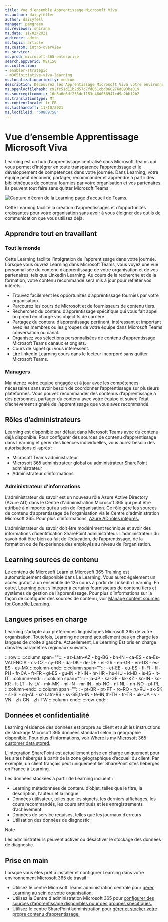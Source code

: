 ```yaml
---
title: Vue d’ensemble Apprentissage Microsoft Viva
ms.author: daisyfeller
author: daisyfell
manager: pamgreen
ms.reviewer: shirana
ms.date: 11/02/2021
audience: admin
ms.topic: article
ms.custom: intro-overview
ms.service: ''
ms.prod: microsoft-365-enterprise
search.appverid: MET150
ms.collection:
- enabler-strategic
- m365initiative-viva-learning
ms.localizationpriority: medium
description: Découvrez les Apprentissage Microsoft Viva votre environnement Microsoft 365 de travail.
ms.openlocfilehash: c92fc51d11b2d57c7fd051cbd060276d093be019
ms.sourcegitcommit: 16e3a6e6df253de1153e46d058941cd9a2bbf2b2
ms.translationtype: MT
ms.contentlocale: fr-FR
ms.lasthandoff: 11/10/2021
ms.locfileid: "60889758"
---
```

# <a name="overview-of-microsoft-viva-learning"></a>Vue d’ensemble Apprentissage Microsoft Viva

Learning est un hub d’apprentissage centralisé dans Microsoft Teams qui vous permet d’intégrer en toute transparence l’apprentissage et le développement de compétences dans votre journée. Dans Learning, votre équipe peut découvrir, partager, recommander et apprendre à partir des bibliothèques de contenu fournies par votre organisation et vos partenaires. Ils peuvent tout faire sans quitter Microsoft Teams.

   ![Capture d’écran de la Learning page d’accueil de Teams.](../media/learning/overview-1.png)

Cette Learning facilite la création d’apprentissages et d’opportunités croissantes pour votre organisation sans avoir à vous éloigner des outils de communication que vous utilisez déjà.

## <a name="learn-while-working"></a>Apprendre tout en travaillant

### <a name="everyone"></a>Tout le monde

Cette Learning facilite l’intégration de l’apprentissage dans votre journée. Lorsque vous ouvrez Learning dans Microsoft Teams, vous voyez une vue personnalisée du contenu d’apprentissage de votre organisation et de vos partenaires, tels que LinkedIn Learning. Au cours de la recherche et de la formation, votre contenu recommandé sera mis à jour pour refléter vos intérêts.

- Trouvez facilement les opportunités d’apprentissage fournies par votre organisation.
- Parcourez les cours de Microsoft et de fournisseurs de contenu tiers.
- Recherchez du contenu d’apprentissage spécifique qui vous fait appel ou prend en charge vos objectifs de carrière.
- Partagez du contenu d’apprentissage pertinent, intéressant et important avec les membres ou les groupes de votre équipe dans Microsoft Teams conversation ou canal.
- Organisez vos sélections personnalisées de contenu d’apprentissage Microsoft Teams canaux et onglets.
- Cours de signet qui vous intéressent.
- Lire linkedIn Learning cours dans le lecteur incorporé sans quitter Microsoft Teams.

### <a name="managers"></a>Managers

Maintenez votre équipe engagée et à jour avec les compétences nécessaires sans avoir besoin de coordonner l’apprentissage sur plusieurs plateformes. Vous pouvez recommander des contenus d’apprentissage à des personnes, partager du contenu avec votre équipe et suivre l’état d’achèvement signalé de l’apprentissage que vous avez recommandé.

## <a name="admin-roles"></a>Rôles d’administrateurs

Learning est disponible par défaut dans Microsoft Teams avec du contenu déjà disponible. Pour configurer des sources de contenu d’apprentissage dans Learning et gérer des licences individuelles, vous aurez besoin des autorisations ci-après :

- Microsoft Teams administrateur
- Microsoft 365 administrateur global ou administrateur SharePoint administrateur
- Administrateur d’informations

### <a name="knowledge-admin"></a>Administrateur d’informations

L’administrateur du savoir est un nouveau rôle Azure Active Directory (Azure AD) dans le Centre d'administration Microsoft 365 qui peut être attribué à n’importe qui au sein de l’organisation. Ce rôle gère les sources de contenu d’apprentissage de l’organisation via le Centre d'administration Microsoft 365. Pour plus d’informations, [Azure AD rôles intégrés.](/azure/active-directory/roles/permissions-reference#knowledge-administrator)

L’administrateur du savoir doit être modérément technique et avoir des informations d’identification SharePoint administrateur. L’administrateur du savoir doit être bien au fait de l’éducation, de l’apprentissage, de la formation ou de l’expérience des employés au niveau de l’organisation.

## <a name="learning-content-sources"></a>Learning sources de contenu

Le contenu de Microsoft Learn et Microsoft 365 Training est automatiquement disponible dans Le Learning. Vous aurez également un accès gratuit à un ensemble de 125 cours à partir de LinkedIn Learning. En outre, Learning peut s’intégrer à certains fournisseurs de contenu tiers et systèmes de gestion de l’apprentissage. Pour plus d’informations sur la façon de configurer des sources de contenu, voir [Manage content sources for Contrôle Learning](content-sources-365-admin-center.md).

## <a name="supported-languages"></a>Langues prises en charge

Learning s’adapte aux préférences linguistiques Microsoft 365 de votre organisation. Toutefois, Learning ne prend actuellement pas en charge les langues de droite à gauche. Actuellement, Le Learning Est pris en charge dans les paramètres régionaux suivants :

:::row:::
   :::column span="":::
      - az-Latn-AZ
      - bg-BG
      - bn-IN
      - ca-ES
      - ca-Es-VALENCIA
      - cs-CZ
      - cy-GB
      - da-DK
      - de-DE
      - el-GR
      - en-GB
      - en-US
      - es-ES
      - es-MX
   :::column-end:::
   :::column span="":::
      - et-EE
      - eu-ES
      - fi-FI
      - fil-PH
      - fr-CA
      - fr-FR
      - gl-ES
      - gu-IN
      - hi-IN
      - hr-HR
      - hu-HU
      - id-ID
      - is-IS
      - it-IT
   :::column-end:::
   :::column span="":::
      - ja-JP
      - ka-GE
      - kk-KZ
      - kn-IN
      - ko-KR
      - lt-LT
      - lv-LV
      - mk-MK
      - ml-IN
      - mr-IN
      - nb-NO
      - nl-NL
      - nn-NO
      - pl-PL
   :::column-end:::
   :::column span="":::
      - pt-BR
      - pt-PT
      - ro-RO
      - ru-RU
      - sk-SK
      - sl-SI
      - sq-AL
      - sr-Latn-RS
      - sv-SE,ta-IN
      - te-IN,th-TH
      - tr-TR
      - uk-UA
      - vi-VN
      - zh-CN
      - zh-TW
   :::column-end:::
:::row-end:::

## <a name="data-and-privacy"></a>Données et confidentialité

Learning résidence des données est propre au client et suit les instructions de stockage Microsoft 365 données standard selon la géographie disponible. Pour plus d’informations, [voir Where is my Microsoft 365 customer data stored.](/microsoft-365/enterprise/o365-data-locations)

L’intégration SharePoint est actuellement prise en charge uniquement pour les sites hébergés à partir de la zone géographique d’accueil du client. Par exemple, un client français peut uniquement lier SharePoint sites hébergés en France à Learning.

Les données stockées à partir de Learning incluent :

- Learning métadonnées de contenu d’objet, telles que le titre, la description, l’auteur et la langue
- Données utilisateur, telles que les signets, les derniers affichages, les cours recommandés, les cours attribués et les enregistrements d’achèvement
- Données de service requises, telles que les journaux d’erreurs
- Utilisation des données de diagnostic

>[!NOTE]
>Les administrateurs peuvent activer ou désactiver le stockage des données de diagnostic.

## <a name="get-started"></a>Prise en main

Lorsque vous êtes prêt à installer et configurer Learning dans votre environnement Microsoft 365 de travail :

- Utilisez le centre Microsoft Teams’administration centrale pour [gérer Learning au sein de votre organisation.](set-up-viva-learning.md)
- Utilisez la Centre d'administration Microsoft 365 pour [configurer des sources d’apprentissage disponibles pour des groupes spécifiques.](content-sources-365-admin-center.md)
- Utilisez le centre SharePoint’administration pour [gérer et stocker votre propre contenu d’apprentissage.](configure-sharepoint-content-source.md)
